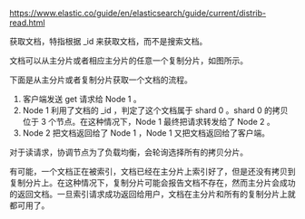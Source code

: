 https://www.elastic.co/guide/en/elasticsearch/guide/current/distrib-read.html

获取文档，特指根据 _id 来获取文档，而不是搜索文档。

文档可以从主分片或者相应主分片的任意一个复制分片，如图所示。

下面是从主分片或者复制分片获取一个文档的流程。
1. 客户端发送 get 请求给 Node 1 。
2. Node 1 利用了文档的 _id ，判定了这个文档属于 shard 0 。shard 0 的拷贝位于 3 个节点。在这种情况下，Node 1 最终把请求转发给了 Node 2 。
3. Node 2 把文档返回给了 Node 1 ，Node 1 又把文档返回给了客户端。

对于读请求，协调节点为了负载均衡，会轮询选择所有的拷贝分片。

有可能，一个文档正在被索引，文档已经在主分片上索引好了，但是还没有拷贝到复制分片上。在这种情况下，复制分片可能会报告文档不存在，然而主分片会成功的返回文档。一旦索引请求成功返回给用户，文档在主分片和所有的复制分片上就都可用了。